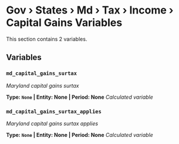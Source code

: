 # Gov › States › Md › Tax › Income › Capital Gains Variables

This section contains 2 variables.

## Variables

### `md_capital_gains_surtax`
*Maryland capital gains surtax*

**Type: `None` | Entity: None | Period: None**
*Calculated variable*

### `md_capital_gains_surtax_applies`
*Maryland capital gains surtax applies*

**Type: `None` | Entity: None | Period: None**
*Calculated variable*

